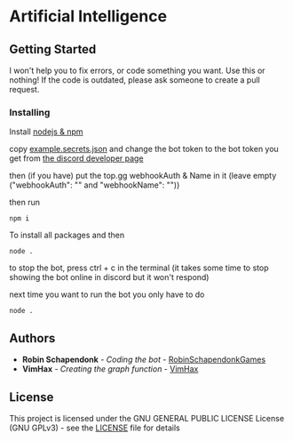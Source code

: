 # Artificial Intelligence


## Getting Started

I won't help you to fix errors, or code something you want. Use this or nothing! If the code is outdated, please ask someone to create a pull request.


### Installing

Install [nodejs & npm](https://nodejs.org/en/download/)

copy [example.secrets.json](example.secrets.json) and change the bot token to the bot token you get from [the discord developer page](https://discordapp.com/developers)

then (if you have) put the top.gg webhookAuth & Name in it (leave empty ("webhookAuth": "" and "webhookName": ""))

then run

```
npm i
```

To install all packages and then

```
node .
```

to stop the bot, press ctrl + c in the terminal (it takes some time to stop showing the bot online in discord but it won't respond)

next time you want to run the bot you only have to do

```
node .
```

## Authors

* **Robin Schapendonk** - *Coding the bot* - [RobinSchapendonkGames](https://github.com/RobinSchapendonkGames)
* **VimHax** - *Creating the graph function* - [VimHax](https://github.com/vimhax)

## License

This project is licensed under the GNU GENERAL PUBLIC LICENSE License (GNU GPLv3) - see the [LICENSE](LICENSE) file for details